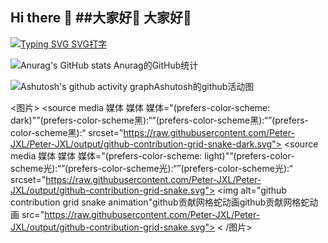 ## Hi there 👋   ##大家好👋   大家好👋
[![Typing SVG   SVG打字](https://readme-typing-svg.demolab.com?font=Fira+Code&pause=1000&width=435&lines=Hello+World)](https://git.io/typing-svg)

![Anurag's GitHub stats   Anurag的GitHub统计](https://github-readme-stats.vercel.app/api?username=Sakanasaigao&show_icons=true)


![Ashutosh's github activity graphAshutosh的github活动图](https://github-readme-activity-graph.vercel.app/graph?username=Sakanasaigao)

<picture>     <图片>
  <source media   媒体   媒体   媒体="(prefers-color-scheme: dark)"”(prefers-color-scheme黑):“”(prefers-color-scheme黑):“”(prefers-color-scheme黑):“ srcset="https://raw.githubusercontent.com/Peter-JXL/Peter-JXL/output/github-contribution-grid-snake-dark.svg">
  <source media   媒体   媒体   媒体="(prefers-color-scheme: light)"”(prefers-color-scheme光):“”(prefers-color-scheme光):“”(prefers-color-scheme光):“ srcset="https://raw.githubusercontent.com/Peter-JXL/Peter-JXL/output/github-contribution-grid-snake.svg">
  <img alt="github contribution grid snake animation"github贡献网格蛇动画github贡献网格蛇动画 src="https://raw.githubusercontent.com/Peter-JXL/Peter-JXL/output/github-contribution-grid-snake.svg">
</picture>     < /图片>

